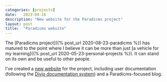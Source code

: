 ```yaml
---
categories: [projects]
date:   2023-04-16
description: "New website for the Paradicms project"
layout: post
title:  "Paradicms website"
---
```


The [Paradicms project]({% post_url 2020-08-23-paradicms %}) has matured to the point where I believe it can be more than just [a vehicle for my learning]({% post_url 2020-05-23-personal-projects %}). It can stand on its own and be useful to other people.

I've created a [new website](https://paradicms.org/) for the project, including user documentation (following the [Divio documentation system](https://documentation.divio.com/)) and a Paradicms-focused blog.
